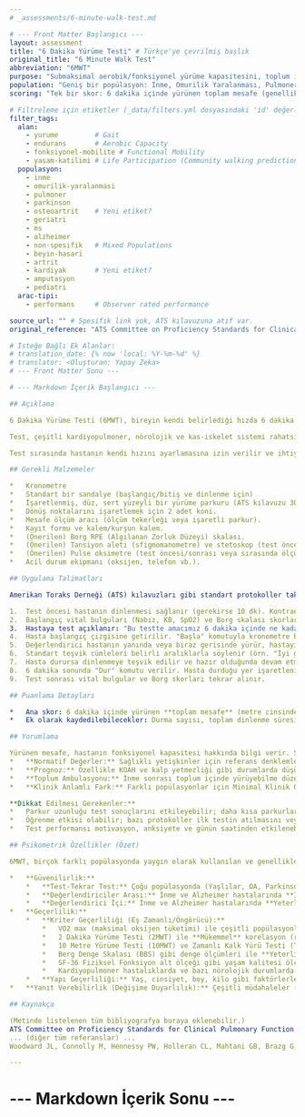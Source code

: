 ```yaml
---
# _assessments/6-minute-walk-test.md

# --- Front Matter Başlangıcı ---
layout: assessment
title: "6 Dakika Yürüme Testi" # Türkçe'ye çevrilmiş başlık
original_title: "6 Minute Walk Test"
abbreviation: "6MWT"
purpose: "Submaksimal aerobik/fonksiyonel yürüme kapasitesini, toplum içinde yürüme potansiyelini değerlendirir ve kardiyak hastalarda morbidite/mortalite için bir öngörücü olarak hizmet eder."
population: "Geniş bir popülasyon: İnme, Omurilik Yaralanması, Pulmoner Hastalıklar (KOAH vb.), Parkinson Hastalığı, Osteoartrit, Yaşlı Yetişkinler, Multiple Sclerosis (MS), Alzheimer Hastalığı, Beyin Hasarı (TBI), Artrit, Kronik Kalp Yetmezliği, Alt Ekstremite Amputasyonu, Çocuklar (modifiye)."
scoring: "Tek bir skor: 6 dakika içinde yürünen toplam mesafe (genellikle metre cinsinden)."

# Filtreleme için etiketler (_data/filters.yml dosyasındaki 'id' değerleri kullanılacak)
filter_tags:
  alan:
    - yurume         # Gait
    - endurans       # Aerobic Capacity
    - fonksiyonel-mobilite # Functional Mobility
    - yasam-katilimi # Life Participation (Community walking prediction)
  populasyon:
    - inme
    - omurilik-yaralanmasi
    - pulmoner
    - parkinson
    - osteoartrit    # Yeni etiket?
    - geriatri
    - ms
    - alzheimer
    - non-spesifik   # Mixed Populations
    - beyin-hasari
    - artrit
    - kardiyak       # Yeni etiket?
    - amputasyon
    - pediatri
  arac-tipi:
    - performans     # Observer rated performance

source_url: "" # Spesifik link yok, ATS kılavuzuna atıf var.
original_reference: "ATS Committee on Proficiency Standards for Clinical Pulmonary Function Laboratories. (2002). ATS statement: guidelines for the six-minute walk test. Am J Respir Crit Care Med, 166(1), 111-117." # Ana kılavuz.

# İsteğe Bağlı Ek Alanlar:
# translation_date: {% now 'local: %Y-%m-%d' %}
# translator: <Oluşturan: Yapay Zeka>
# --- Front Matter Sonu ---

# --- Markdown İçerik Başlangıcı ---

## Açıklama

6 Dakika Yürüme Testi (6MWT), bireyin kendi belirlediği hızda 6 dakika boyunca düz bir zeminde kat edebildiği maksimum mesafeyi ölçen, yaygın olarak kullanılan submaksimal bir egzersiz tolerans testidir. Fonksiyonel egzersiz kapasitesini, yürüme enduransını ve genel fiziksel fonksiyonu değerlendirmek amacıyla kullanılır.

Test, çeşitli kardiyopulmoner, nörolojik ve kas-iskelet sistemi rahatsızlıklarında hastanın durumunu değerlendirmek, tedaviye yanıtını izlemek ve prognozu tahmin etmek için kullanılır. Örneğin, kalp yetmezliği, KOAH, pulmoner hipertansiyon gibi durumlarda morbidite ve mortalite ile ilişkisi gösterilmiştir. Aynı zamanda inme, MS, Parkinson, SCI gibi nörolojik durumlarda yürüme kapasitesini ve toplum içinde yürüme potansiyelini değerlendirmede de değerli bir araçtır.

Test sırasında hastanın kendi hızını ayarlamasına izin verilir ve ihtiyaç duyduğunda durup dinlenebilir (ancak süre işlemeye devam eder). Yardımcı cihaz kullanımına izin verilir ancak kaydedilmelidir.

## Gerekli Malzemeler

*   Kronometre
*   Standart bir sandalye (başlangıç/bitiş ve dinlenme için)
*   İşaretlenmiş, düz, sert yüzeyli bir yürüme parkuru (ATS kılavuzu 30 metre/100 feet önerir, ancak 12-34 metre arası parkurlar da kullanılır). Parkur üzerinde her 3 metrede bir işaret olması önerilir.
*   Dönüş noktalarını işaretlemek için 2 adet koni.
*   Mesafe ölçüm aracı (ölçüm tekerleği veya işaretli parkur).
*   Kayıt formu ve kalem/kurşun kalem.
*   (Önerilen) Borg RPE (Algılanan Zorluk Düzeyi) skalası.
*   (Önerilen) Tansiyon aleti (sfigmomanometre) ve stetoskop (test öncesi/sonrası ölçüm için).
*   (Önerilen) Pulse oksimetre (test öncesi/sonrası veya sırasında ölçüm için).
*   Acil durum ekipmanı (oksijen, telefon vb.).

## Uygulama Talimatları

Amerikan Toraks Derneği (ATS) kılavuzları gibi standart protokoller takip edilmelidir:

1.  Test öncesi hastanın dinlenmesi sağlanır (gerekirse 10 dk). Kontraendikasyonlar (örn. son 1 ayda stabil olmayan anjina veya MI) kontrol edilir.
2.  Başlangıç vital bulguları (Nabız, KB, SpO2) ve Borg skalası skorları alınır.
3.  Hastaya test açıklanır: "Bu testte amacımız 6 dakika içinde ne kadar uzağa yürüyebileceğinizi ölçmektir. Hızlı yürümeniz önemlidir, ancak koşmayın. Yorulursanız yavaşlayabilir veya durup dinlenebilirsiniz. Dinlenmeniz gerekirse sürenin devam edeceğini unutmayın."
4.  Hasta başlangıç çizgisine getirilir. "Başla" komutuyla kronometre başlatılır.
5.  Değerlendirici hastanın yanında veya biraz gerisinde yürür, hastayı hızlandırmaz.
6.  Standart teşvik cümleleri belirli aralıklarla söylenir (örn. "İyi gidiyorsunuz", "Zamanın yarısı bitti", "Hızınızı koruyun"). Başka konuşma yapılmaz.
7.  Hasta durursa dinlenmeye teşvik edilir ve hazır olduğunda devam etmesi söylenir. Durma sayısı ve süresi kaydedilir.
8.  6 dakika sonunda "Dur" komutu verilir. Hasta durduğu yer işaretlenir ve yürünen toplam mesafe ölçülür.
9.  Test sonrası vital bulgular ve Borg skorları tekrar alınır.

## Puanlama Detayları

*   Ana skor: 6 dakika içinde yürünen **toplam mesafe** (metre cinsinden).
*   Ek olarak kaydedilebilecekler: Durma sayısı, toplam dinlenme süresi, test sırasındaki en düşük oksijen satürasyonu, test sonu Borg skorları.

## Yorumlama

Yürünen mesafe, hastanın fonksiyonel kapasitesi hakkında bilgi verir. Sonuçlar, beklenen normal değerlerle (yaş, cinsiyet, boy, kiloya göre hesaplanan referans denklemleri ile) veya hastanın önceki test sonuçlarıyla karşılaştırılır.
*   **Normatif Değerler:** Sağlıklı yetişkinler için referans denklemleri mevcuttur (Enright et al., 1998). Çocuklar ve farklı hasta gruarı için de normatif veriler bulunmaktadır.
*   **Prognoz:** Özellikle KOAH ve kalp yetmezliği gibi durumlarda düşük 6MWT mesafeleri (<200-300 m) artmış mortalite ve morbidite riski ile ilişkilidir.
*   **Toplum Ambulasyonu:** İnme sonrası toplum içinde yürüyebilme düzeyi ile 6MWT mesafesi arasında ilişki kurulmuştur (Fulk et al., 2017). Örneğin, sınırsız toplum ambulatörü olmak için genellikle 300 metrenin üzerinde bir mesafe gerekebilir.
*   **Klinik Anlamlı Fark:** Farklı popülasyonlar için Minimal Klinik Olarak Anlamlı Fark (MCID) değerleri belirlenmiştir. Örneğin, KOAH için 54m, geriatri/inme için 50m, MS için ~20m iyileşme/ ~7m kötüleşme gibi değerler önerilmiştir. Minimal Saptanabilir Değişim (MDC) değerleri de raporlanmıştır (örn. OA için 61m, Parkinsonizm için 82m, inme için 34-61m).

**Dikkat Edilmesi Gerekenler:**
*   Parkur uzunluğu test sonuçlarını etkileyebilir; daha kısa parkurlarda (daha fazla dönüş gerektiren) daha kısa mesafeler yürünebilir. Standardizasyon önemlidir.
*   Öğrenme etkisi olabilir; bazı protokoller ilk testin atılmasını veya pratik testi yapılmasını önerir.
*   Test performansı motivasyon, anksiyete ve günün saatinden etkilenebilir.

## Psikometrik Özellikler (Özet)

6MWT, birçok farklı popülasyonda yaygın olarak kullanılan ve genellikle iyi psikometrik özelliklere sahip bir testtir.

*   **Güvenilirlik:**
    *   **Test-Tekrar Test:** Çoğu popülasyonda (Yaşlılar, OA, Parkinsonizm, TBI, İnme, Alzheimer) **Mükemmel** bulunmuştur (ICC veya r = 0.86 - 0.99).
    *   **Değerlendiriciler Arası:** İnme ve Alzheimer hastalarında **İyi** ile **Mükemmel** arasında bulunmuştur (ICC = 0.78 - 0.99).
    *   **Değerlendirici İçi:** İnme ve Alzheimer hastalarında **Yeterli** ile **Mükemmel** arasında bulunmuştur (ICC = 0.74 - 0.96).
*   **Geçerlilik:**
    *   **Kriter Geçerliliği (Eş Zamanlı/Öngörücü):**
        *   VO2 max (maksimal oksijen tüketimi) ile çeşitli popülasyonlarda **Yeterli** ile **Mükemmel** arasında korelasyon gösterir (r = 0.41 - 0.82), bu da aerobik kapasiteyi yansıttığını gösterir.
        *   2 Dakika Yürüme Testi (2MWT) ile **Mükemmel** korelasyon (r > 0.93).
        *   10 Metre Yürüme Testi (10MWT) ve Zamanlı Kalk Yürü Testi (TUG) gibi diğer yürüme ve mobilite testleri ile **Mükemmel** korelasyon (r veya rho = 0.80 - 0.95 veya -0.80 - -0.89).
        *   Berg Denge Skalası (BBS) gibi denge ölçümleri ile **Yeterli** ile **Mükemmel** arasında korelasyon.
        *   SF-36 Fiziksel Fonksiyon alt ölçeği gibi yaşam kalitesi ölçümleriyle **Yeterli** korelasyon.
        *   Kardiyopulmoner hastalıklarda ve bazı nörolojik durumlarda mortalite, morbidite ve fonksiyonel sonucu öngörmede kullanılır.
    *   **Yapı Geçerliliği:** Yaş, cinsiyet, boy, kilo gibi faktörlerle ilişkisi gösterilmiştir. Hastalık şiddeti (örn. NYHA sınıfı, EDSS skoru) ile ters korelasyon gösterir.
*   **Yanıt Verebilirlik (Değişime Duyarlılık):** Çeşitli müdahaleler (örn. pulmoner rehabilitasyon, egzersiz programları) sonrası değişimi saptamada duyarlı olduğu gösterilmiştir. Farklı popülasyonlar için MCID ve MDC değerleri belirlenmiştir.

## Kaynakça

(Metinde listelenen tüm bibliyografya buraya eklenebilir.)
ATS Committee on Proficiency Standards for Clinical Pulmonary Function Laboratories. (2002). ATS statement: guidelines for the six-minute walk test. Am J Respir Crit Care Med, 166(1), 111-117.
... (diğer tüm referanslar) ...
Woodward JL, Connolly M, Hennessy PW, Holleran CL, Mahtani GB, Brazg G, Fahey M, Maganti K, Hornby TG. (2019, Jan 1). Cardiopulmonary Responses During Clinical and Laboratory Gait Assessments in People With Chronic Stroke. Phys Ther., 99(1):86-97.

---
```

# --- Markdown İçerik Sonu ---
